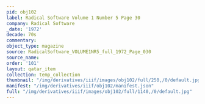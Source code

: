 ```yaml
---
pid: obj102
label: Radical Software Volume 1 Number 5 Page 30
company: Radical Software
_date: '1972'
decade: 70s
commentary:
object_type: magazine
source: RadicalSoftware_VOLUME1NR5_full_1972_Page_030
source_name:
order: '101'
layout: qatar_item
collection: temp_collection
thumbnail: "/img/derivatives/iiif/images/obj102/full/250,/0/default.jpg"
manifest: "/img/derivatives/iiif/obj102/manifest.json"
full: "/img/derivatives/iiif/images/obj102/full/1140,/0/default.jpg"
---
```


